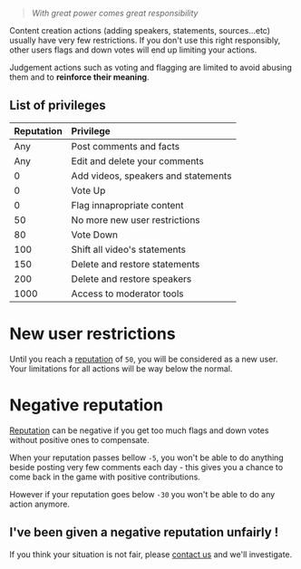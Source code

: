 > _With great power comes great responsibility_

Content creation actions (adding speakers, statements, sources...etc) usually have very few
restrictions. If you don't use this right responsibly, other users flags and down votes
will end up limiting your actions.
 
Judgement actions such as voting and flagging are limited to avoid abusing them and to
**reinforce their meaning**.

## List of privileges

| Reputation | Privilege                                                  |
|:-----------|:-----------------------------------------------------------|
| Any        | Post comments and facts            
| Any        | Edit and delete your comments                 
| 0          | Add videos, speakers and statements                              
| 0          | Vote Up                                 
| 0          | Flag innapropriate content          
| 50         | No more new user restrictions               
| 80         | Vote Down                                    
| 100        | Shift all video's statements                                 
| 150        | Delete and restore statements                           
| 200        | Delete and restore speakers
| 1000       | Access to moderator tools                                  


# New user restrictions

Until you reach a [reputation](/help/reputation) of `50`, you will be considered as a new user.
Your limitations for all actions will be way below the normal.


# Negative reputation

[Reputation](/help/reputation) can be negative if you get too much flags and down votes
without positive ones to compensate.

When your reputation passes bellow `-5`, you won't be able to do anything beside posting very few comments
each day - this gives you a chance to come back in the game with positive contributions.

However if your reputation goes below `-30` you won't be able to do any action anymore.


## I've been given a negative reputation unfairly !

If you think your situation is not fair, please [contact us](mailto:support@captainfact.io)
and we'll investigate.